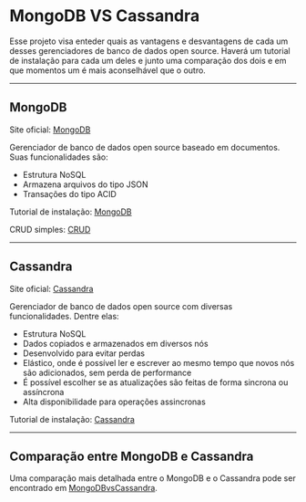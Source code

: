 # MongoDB VS Cassandra

Esse projeto visa enteder quais as vantagens e desvantagens de cada um desses gerenciadores de banco de dados open source. Haverá um tutorial de instalação para cada um deles e junto uma comparação dos dois e em que momentos um é mais aconselhável que o outro.

---
## MongoDB

Site oficial: [MongoDB](https://www.mongodb.com/)

Gerenciador de banco de dados open source baseado em documentos. Suas funcionalidades são:

- Estrutura NoSQL
- Armazena arquivos do tipo JSON
- Transações do tipo ACID

Tutorial de instalação: [MongoDB](https://github.com/decoejz/cassandra-mongodb/blob/master/mongodb.md)

CRUD simples: [CRUD](https://github.com/decoejz/cassandra-mongodb/blob/master/CRUD_mongodb.md)

---
## Cassandra

Site oficial: [Cassandra](http://cassandra.apache.org/)

Gerenciador de banco de dados open source com diversas funcionalidades. Dentre elas:

- Estrutura NoSQL
- Dados copiados e armazenados em diversos nós
- Desenvolvido para evitar perdas
- Elástico, onde é possível ler e escrever ao mesmo tempo que novos nós são adicionados, sem perda de performance
- É possível escolher se as atualizações são feitas de forma sincrona ou assíncrona
- Alta disponibilidade para operações assincronas

Tutorial de instalação: [Cassandra](https://github.com/decoejz/cassandra-mongodb/blob/master/cassandra.md)

---
## Comparação entre MongoDB e Cassandra

Uma comparação mais detalhada entre o MongoDB e o Cassandra pode ser encontrado em [MongoDBvsCassandra](https://github.com/decoejz/cassandra-mongodb/blob/master/MongoDBvsCassandra.md).